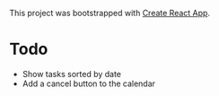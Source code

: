 This project was bootstrapped with [Create React App](https://github.com/facebook/create-react-app).</br>
# Todo </br>
<ul>
  <li>Show tasks sorted by date</li>
  <li>Add a cancel button to the calendar</li>
</ul>
